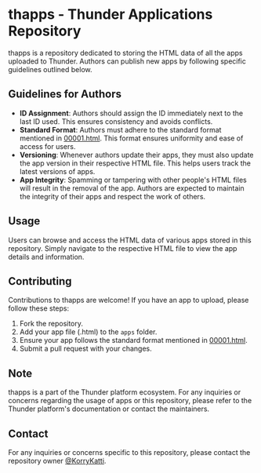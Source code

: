 # thapps - Thunder Applications Repository

thapps is a repository dedicated to storing the HTML data of all the apps uploaded to Thunder. Authors can publish new apps by following specific guidelines outlined below.

## Guidelines for Authors

- **ID Assignment**: Authors should assign the ID immediately next to the last ID used. This ensures consistency and avoids conflicts.
- **Standard Format**: Authors must adhere to the standard format mentioned in [00001.html](00001.html). This format ensures uniformity and ease of access for users.
- **Versioning**: Whenever authors update their apps, they must also update the app version in their respective HTML file. This helps users track the latest versions of apps.
- **App Integrity**: Spamming or tampering with other people's HTML files will result in the removal of the app. Authors are expected to maintain the integrity of their apps and respect the work of others.

## Usage

Users can browse and access the HTML data of various apps stored in this repository. Simply navigate to the respective HTML file to view the app details and information.

## Contributing

Contributions to thapps are welcome! If you have an app to upload, please follow these steps:

1. Fork the repository.
2. Add your app file (.html) to the `apps` folder.
3. Ensure your app follows the standard format mentioned in [00001.html](00001.html).
4. Submit a pull request with your changes.

## Note

thapps is a part of the Thunder platform ecosystem. For any inquiries or concerns regarding the usage of apps or this repository, please refer to the Thunder platform's documentation or contact the maintainers.

## Contact

For any inquiries or concerns specific to this repository, please contact the repository owner [@KorryKatti](https://github.com/KorryKatti).

